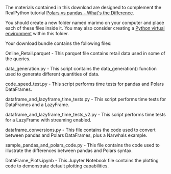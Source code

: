 The materials contained in this download are designed to complement the RealPython tutorial [Polars vs pandas - What's the Difference](https://realpython.com/polars-vs-pandas-difference/).

You should create a new folder named marimo on your computer and place each of these files inside it. You may also consider creating a [Python virtual environment](https://realpython.com/python-virtual-environments-a-primer/) within this folder.

Your download bundle contains the following files:

Online_Retail.parquet		 		- This parquet file contains retail data used in some of the queries.

data_generation.py		 		- This script contains the data_generation() function used to generate different quantities of data.

code_speed_test.py		 		- This script performs time tests for pandas and Polars DataFrames.

dataframe_and_lazyframe_time_tests.py		- This script performs time tests for DataFrames and a LazyFrame.

dataframe_and_lazyframe_time_tests_v2.py	- This script performs time tests for a LazyFrame with streaming enabled.


dataframe_conversions.py	 		- This file contains the code used to convert between pandas and Polars DataFrames, plus a Narwhals example.

sample_pandas_and_polars_code.py 		- This file contains the code used to illustrate the differences between pandas and Polars syntax.

DataFrame_Plots.ipynb				- This Jupyter Notebook file contains the plotting code to demonstrate default plotting capabilities.

